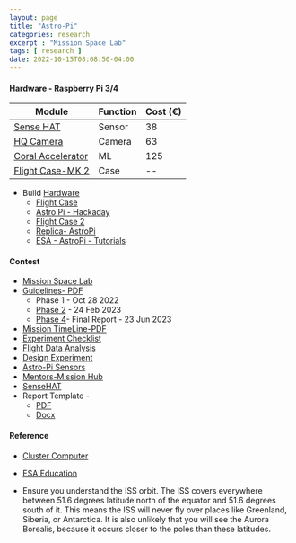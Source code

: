 ```yaml
---
layout: page
title: "Astro-Pi"
categories: research
excerpt : "Mission Space Lab"
tags: [ research ]
date: 2022-10-15T08:08:50-04:00
---
```




#### Hardware - Raspberry Pi 3/4

| Module                                                                                    | Function | Cost (€) |
|-------------------------------------------------------------------------------------------|----------|----------|
| [Sense HAT](https://www.raspberrypi.com/products/sense-hat/)                              | Sensor   | 38       |
| [HQ Camera](https://www.raspberrypi.com/products/raspberry-pi-high-quality-camera/)       | Camera   | 63       |
| [Coral Accelerator](https://coral.ai/products/accelerator/)                               | ML       | 125      |
| [Flight Case-MK 2](https://projects.raspberrypi.org/en/projects/astro-pi-flight-case-mk2) | Case     | --       |


* Build [Hardware](https://www.raspberrypi.org/blog/astro-pi-tech-specs/)
  * [Flight Case](https://projects.raspberrypi.org/en/projects/astro-pi-flight-case)
  * [Astro Pi - Hackaday](https://hackaday.com/2021/09/22/astro-pi-mk-ii-the-new-raspberry-pi-hardware-for-the-international-space-station/)
  * [Flight Case 2](https://opensource.com/life/16/5/prepare-your-raspberry-pi-space-astro-pi-flight-case)
  * [Replica- AstroPi](https://www.reviewgeek.com/112062/heres-how-to-build-a-replica-of-the-isss-raspberry-pi-computers/)
  * [ESA - AstroPi - Tutorials](https://www.esa.int/Education/AstroPI/Astro_Pi_kit_video_tutorials)


#### Contest

* [Mission Space Lab](https://astro-pi.org/mission-space-lab/)
* [Guidelines- PDF](https://astro-pi.org/media/Astro_Pi_Mission_Space_Lab_Guidelines_2022_23.pdf)
  * Phase 1 - Oct 28 2022
  * [Phase 2](https://projects.raspberrypi.org/en/projects/code-for-your-astro-pi-mission-space-lab-experiment) - 24 Feb 2023
  * [Phase 4](https://astro-pi.org/mission-space-lab/guidelines/phase-4)- Final Report - 23 Jun 2023
* [Mission TimeLine-PDF](https://astro-pi.org/media/Astro_Pi_Timeline_For_Web_2022_23_V3.pdf)
* [Experiment Checklist](https://astro-pi.org/mission-space-lab/guidelines/experiment-checklist)
* [Flight Data Analysis](https://projects.raspberrypi.org/en/projects/astro-pi-flight-data-analysis)
* [Design Experiment](https://projects.raspberrypi.org/en/projects/experiment-design/0)
* [Astro-Pi Sensors](https://astro-pi.org/about/the-sensors/)
* [Mentors-Mission Hub](https://missions.astro-pi.org/)
* [SenseHAT](https://projects.raspberrypi.org/en/projects/getting-started-with-the-sense-hat)
* Report Template -
  * [PDF](https://astro-pi.org/media/Astro_Pi_Mission_Space_Lab_Phase_4_Final_Report_Template_2021_22.pdf)
  * [Docx](https://astro-pi.org/media/Astro_Pi_Mission_Space_Lab_Phase_4_Final_Report_Template_2021_22.docx)

  
#### Reference
* [Cluster Computer](https://www.raspberrypi.com/tutorials/cluster-raspberry-pi-tutorial/)
* [ESA Education](https://www.esa.int/Education)

* Ensure you understand the ISS orbit. The ISS covers everywhere between 51.6
  degrees latitude north of the equator and 51.6 degrees south of it. This means
  the ISS will never fly over places like Greenland, Siberia, or Antarctica. It is also
  unlikely that you will see the Aurora Borealis, because it occurs closer to the
  poles than these latitudes.
